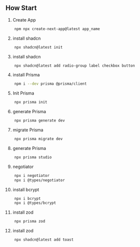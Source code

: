 ## How Start

1. Create App

```bash
    npm npx create-next-app@latest app_name
```

2. install shadcn

```bash
    npx shadcn@latest init
```

3. install shadcn

```bash
    npx shadcn@latest add radio-group label checkbox button
```

4. install Prisma

```bash
    npm i --dev prisma @prisma/client
```

5. Init Prisma

```bash
    npx prisma init
```

6. generate Prisma

```bash
    npx prisma generate dev
```

7. migrate Prisma

```bash
    npx prisma migrate dev
```

8. generate Prisma

```bash
    npx prisma studio
```

9. negotiator

```bash
    npx i negotiator
    npx i @types/negotiator
```

10. install bcrypt

```bash
    npx i bcrypt
    npx i @types/bcrypt
```

11. install zod

```bash
    npx prisma zod
```

12. install zod

```bash
    npx shadcn@latest add toast
```

